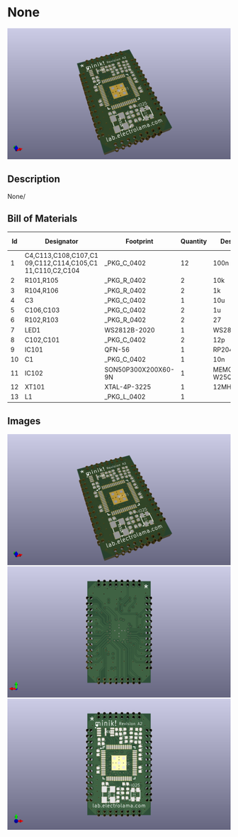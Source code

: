 # None
![None](version_current/working/working_3d.png)
## Description
None/
## Bill of Materials
| Id | Designator | Footprint | Quantity | Designation | Supplier and ref |  |
| --- | --- | --- | --- | --- | --- | --- |
| 1 | C4,C113,C108,C107,C1<br>09,C112,C114,C105,C1<br>11,C110,C2,C104 | _PKG_C_0402 | 12 | 100n |  |  |
| 2 | R101,R105 | _PKG_R_0402 | 2 | 10k |  |  |
| 3 | R104,R106 | _PKG_R_0402 | 2 | 1k |  |  |
| 4 | C3 | _PKG_C_0402 | 1 | 10u |  |  |
| 5 | C106,C103 | _PKG_C_0402 | 2 | 1u |  |  |
| 6 | R102,R103 | _PKG_R_0402 | 2 | 27 |  |  |
| 7 | LED1 | WS2812B-2020 | 1 | WS2812B-2020 |  |  |
| 8 | C102,C101 | _PKG_C_0402 | 2 | 12p |  |  |
| 9 | IC101 | QFN-56 | 1 | RP2040 |  |  |
| 10 | C1 | _PKG_C_0402 | 1 | 10n |  |  |
| 11 | IC102 | SON50P300X200X60-9N | 1 | MEMORY-W25Q16FWUXIE |  |  |
| 12 | XT101 | XTAL-4P-3225 | 1 | 12MHz |  |  |
| 13 | L1 | _PKG_L_0402 | 1 |  |  |  |

## Images
![version_current/working/working_3d.png](version_current/working/working_3d.png)
![version_current/working/working_3d_back.png](version_current/working/working_3d_back.png)
![version_current/working/working_3d_front.png](version_current/working/working_3d_front.png)

